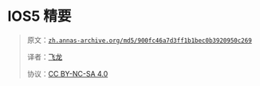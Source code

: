 # IOS5 精要

> 原文：[`zh.annas-archive.org/md5/900fc46a7d3ff1b1bec0b3920950c269`](https://zh.annas-archive.org/md5/900fc46a7d3ff1b1bec0b3920950c269)
> 
> 译者：[飞龙](https://github.com/wizardforcel)
> 
> 协议：[CC BY-NC-SA 4.0](http://creativecommons.org/licenses/by-nc-sa/4.0/)